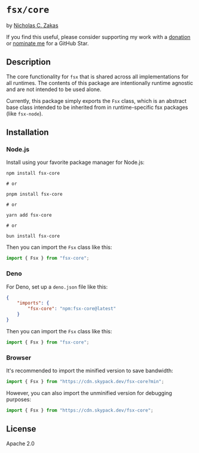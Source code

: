 # `fsx/core`

by [Nicholas C. Zakas](https://humanwhocodes.com)

If you find this useful, please consider supporting my work with a [donation](https://humanwhocodes.com/donate) or [nominate me](https://stars.github.com/nominate/) for a GitHub Star.

## Description

The core functionality for `fsx` that is shared across all implementations for all runtimes. The contents of this package are intentionally runtime agnostic and are not intended to be used alone.

Currently, this package simply exports the `Fsx` class, which is an abstract base class intended to be inherited from in runtime-specific fsx packages (like `fsx-node`).

## Installation

### Node.js

Install using your favorite package manager for Node.js:

```shell
npm install fsx-core

# or

pnpm install fsx-core

# or

yarn add fsx-core

# or

bun install fsx-core
```

Then you can import the `Fsx` class like this:

```js
import { Fsx } from "fsx-core";
```

### Deno

For Deno, set up a `deno.json` file like this:

```json
{
	"imports": {
		"fsx-core": "npm:fsx-core@latest"
	}
}
```

Then you can import the `Fsx` class like this:

```js
import { Fsx } from "fsx-core";

```

### Browser

It's recommended to import the minified version to save bandwidth:

```js
import { Fsx } from "https://cdn.skypack.dev/fsx-core?min";
```

However, you can also import the unminified version for debugging purposes:

```js
import { Fsx } from "https://cdn.skypack.dev/fsx-core";
```


## License

Apache 2.0
